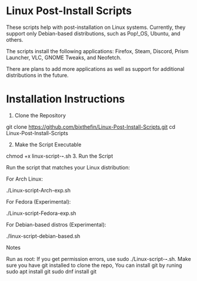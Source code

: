# Linux Post-Install Scripts
These scripts help with post-installation on Linux systems. Currently, they support only Debian-based distributions, such as Pop!_OS, Ubuntu, and others.

The scripts install the following applications:
Firefox, Steam, Discord, Prism Launcher, VLC, GNOME Tweaks, and Neofetch.

There are plans to add more applications as well as support for additional distributions in the future.

# Installation Instructions

1. Clone the Repository

git clone https://github.com/bixthefin/Linux-Post-Install-Scripts.git
cd Linux-Post-Install-Scripts

2. Make the Script Executable

chmod +x linux-script-***-***.sh
3. Run the Script

Run the script that matches your Linux distribution:

For Arch Linux:

./Linux-script-Arch-exp.sh

For Fedora (Experimental):

./Linux-script-Fedora-exp.sh

For Debian-based distros (Experimental):

./linux-script-debian-based.sh

Notes

Run as root: If you get permission errors, use sudo ./Linux-script-***-***.sh.
Make sure you have git installed to clone the repo, You can install git by runing
sudo apt install git
sudo dnf install git
